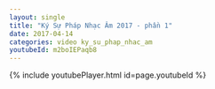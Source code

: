 ```yaml
---
layout: single
title: "Ký Sự Pháp Nhạc Âm 2017 - phần 1"
date: 2017-04-14
categories: video ky_su_phap_nhac_am
youtubeId: m2boIEPaqb8
---
```


{% include youtubePlayer.html id=page.youtubeId %}
